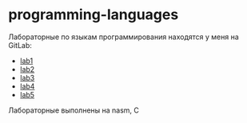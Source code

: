 # programming-languages

Лабораторные по языкам программирования находятся у меня на GitLab:
- [lab1](https://gitlab.se.ifmo.ru/LocalPiper/assignment-1-io-library.git)
- [lab2](https://gitlab.se.ifmo.ru/LocalPiper/assignment-2-dictionary.git)
- [lab3](https://gitlab.se.ifmo.ru/LocalPiper/assignment-3-image-rotation.git)
- [lab4](https://gitlab.se.ifmo.ru/LocalPiper/assignment-4-memory-allocator.git)
- [lab5](https://gitlab.se.ifmo.ru/LocalPiper/assignment-5-sepia-filter.git)

Лабораторные выполнены на nasm, C